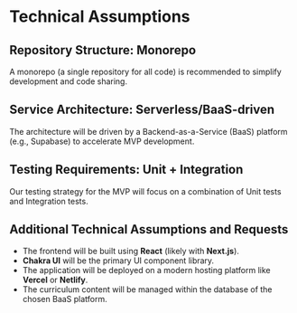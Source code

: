 # Technical Assumptions

## Repository Structure: Monorepo
A monorepo (a single repository for all code) is recommended to simplify development and code sharing.

## Service Architecture: Serverless/BaaS-driven
The architecture will be driven by a Backend-as-a-Service (BaaS) platform (e.g., Supabase) to accelerate MVP development.

## Testing Requirements: Unit + Integration
Our testing strategy for the MVP will focus on a combination of Unit tests and Integration tests.

## Additional Technical Assumptions and Requests
* The frontend will be built using **React** (likely with **Next.js**).
* **Chakra UI** will be the primary UI component library.
* The application will be deployed on a modern hosting platform like **Vercel** or **Netlify**.
* The curriculum content will be managed within the database of the chosen BaaS platform.
